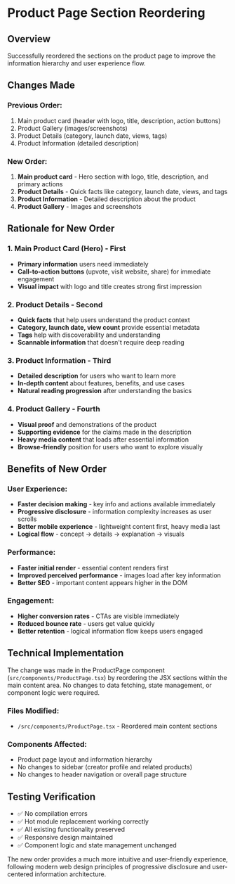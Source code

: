 # Product Page Section Reordering

## Overview
Successfully reordered the sections on the product page to improve the information hierarchy and user experience flow.

## Changes Made

### Previous Order:
1. Main product card (header with logo, title, description, action buttons)
2. Product Gallery (images/screenshots)
3. Product Details (category, launch date, views, tags)
4. Product Information (detailed description)

### New Order:
1. **Main product card** - Hero section with logo, title, description, and primary actions
2. **Product Details** - Quick facts like category, launch date, views, and tags
3. **Product Information** - Detailed description about the product
4. **Product Gallery** - Images and screenshots

## Rationale for New Order

### 1. Main Product Card (Hero) - First
- **Primary information** users need immediately
- **Call-to-action buttons** (upvote, visit website, share) for immediate engagement
- **Visual impact** with logo and title creates strong first impression

### 2. Product Details - Second
- **Quick facts** that help users understand the product context
- **Category, launch date, view count** provide essential metadata
- **Tags** help with discoverability and understanding
- **Scannable information** that doesn't require deep reading

### 3. Product Information - Third
- **Detailed description** for users who want to learn more
- **In-depth content** about features, benefits, and use cases
- **Natural reading progression** after understanding the basics

### 4. Product Gallery - Fourth
- **Visual proof** and demonstrations of the product
- **Supporting evidence** for the claims made in the description
- **Heavy media content** that loads after essential information
- **Browse-friendly** position for users who want to explore visually

## Benefits of New Order

### User Experience:
- **Faster decision making** - key info and actions available immediately
- **Progressive disclosure** - information complexity increases as user scrolls
- **Better mobile experience** - lightweight content first, heavy media last
- **Logical flow** - concept → details → explanation → visuals

### Performance:
- **Faster initial render** - essential content renders first
- **Improved perceived performance** - images load after key information
- **Better SEO** - important content appears higher in the DOM

### Engagement:
- **Higher conversion rates** - CTAs are visible immediately
- **Reduced bounce rate** - users get value quickly
- **Better retention** - logical information flow keeps users engaged

## Technical Implementation

The change was made in the ProductPage component (`src/components/ProductPage.tsx`) by reordering the JSX sections within the main content area. No changes to data fetching, state management, or component logic were required.

### Files Modified:
- `/src/components/ProductPage.tsx` - Reordered main content sections

### Components Affected:
- Product page layout and information hierarchy
- No changes to sidebar (creator profile and related products)
- No changes to header navigation or overall page structure

## Testing Verification
- ✅ No compilation errors
- ✅ Hot module replacement working correctly
- ✅ All existing functionality preserved
- ✅ Responsive design maintained
- ✅ Component logic and state management unchanged

The new order provides a much more intuitive and user-friendly experience, following modern web design principles of progressive disclosure and user-centered information architecture.
